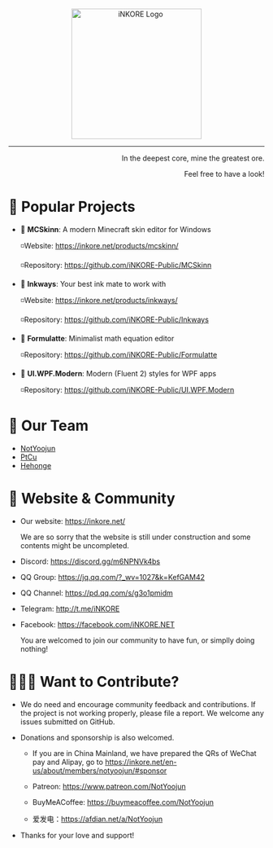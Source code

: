 <br>

<p align="center">
  <a href="https://inkore.net/" rel="noopener noreferrer">
    <img width="256" src="https://github.com/iNKORE-Public/.github/blob/main/assets/iNKORE_Title_512px.png?raw=true" alt="iNKORE Logo">
  </a>
</p>

---

<p align="right">In the deepest core, mine the greatest ore.</p>
<p align="right">Feel free to have a look!</p>

# 🔭 Popular Projects

-   🚩 **MCSkinn**: A modern Minecraft skin editor for Windows

    ◽Website: https://inkore.net/products/mcskinn/

    ◽Repository: https://github.com/iNKORE-Public/MCSkinn

-   🚩 **Inkways**: Your best ink mate to work with

    ◽Website: https://inkore.net/products/inkways/

    ◽Repository: https://github.com/iNKORE-Public/Inkways

-   🚩 **Formulatte**: Minimalist math equation editor

    ◽Repository: https://github.com/iNKORE-Public/Formulatte

-   🚩 **UI.WPF.Modern**: Modern (Fluent 2) styles for WPF apps

    ◽Repository: https://github.com/iNKORE-Public/UI.WPF.Modern

# 💎 Our Team

-   [NotYoojun](https://www.github.com/NotYoojun)
-   [PtCu](https://www.github.com/Hongshiits)
-   [Hehonge](https://www.github.com/Hehonge-onli)

# 🎏 Website & Community

-   Our website: <https://inkore.net/>

    We are so sorry that the website is still under construction and some contents might be uncompleted.

-   Discord: https://discord.gg/m6NPNVk4bs
-   QQ Group: https://jq.qq.com/?_wv=1027&k=KefGAM42
-   QQ Channel: https://pd.qq.com/s/g3o1pmidm
-   Telegram: http://t.me/iNKORE
-   Facebook: https://facebook.com/iNKORE.NET

    You are welcomed to join our community to have fun, or simplly doing nothing!

# 👨🏻‍🎨 Want to Contribute?

-   We do need and encourage community feedback and contributions. If the project is not working properly, please file a report. We welcome any issues submitted on GitHub.

-   Donations and sponsorship is also welcomed.

    -   If you are in China Mainland, we have prepared the QRs of WeChat pay and Alipay, go to https://inkore.net/en-us/about/members/notyoojun/#sponsor

    -   Patreon: https://www.patreon.com/NotYoojun

    -   BuyMeACoffee: https://buymeacoffee.com/NotYoojun

    -   爱发电：https://afdian.net/a/NotYoojun

-   Thanks for your love and support!
